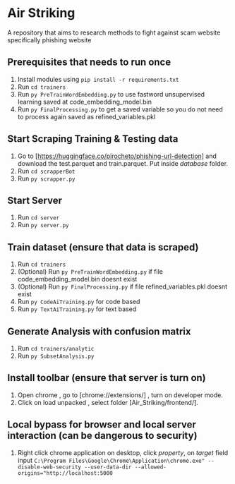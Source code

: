# Air Striking

A repository that aims to research methods to fight against scam website specifically phishing website

## Prerequisites that needs to run once
1. Install modules using `pip install -r requirements.txt`
2. Run `cd trainers`
3. Run `py PreTrainWordEmbedding.py` to use fastword unsupervised learning saved at code_embedding_model.bin 
4. Run `py FinalProcessing.py` to get a saved variable so you do not need to process again saved as refined_variables.pkl

## Start Scraping Training & Testing data
1. Go to [https://huggingface.co/pirocheto/phishing-url-detection] and download the test.parquet and train.parquet. Put inside *database* folder.
1. Run `cd scrapperBot`
2. Run `py scrapper.py`

## Start Server
1. Run `cd server`
2. Run `py server.py`

## Train dataset (ensure that data is scraped)
1. Run `cd trainers`
2. (Optional) Run `py PreTrainWordEmbedding.py` if file code_embedding_model.bin doesnt exist
3. (Optional) Run `py FinalProcessing.py`  if file refined_variables.pkl doesnt exist
4. Run `py CodeAiTraining.py` for code based 
5. Run `py TextAiTraining.py` for text based 


## Generate Analysis with confusion matrix 
1. Run `cd trainers/analytic`
2. Run `py SubsetAnalysis.py`  

## Install toolbar (ensure that server is turn on)
1. Open chrome , go to [chrome://extensions/] , turn on developer mode. 
2. Click on load unpacked , select folder [Air_Striking/frontend/].

## Local bypass for browser and local server interaction (can be dangerous to security)
1. Right click chrome application on desktop, click *property*, on *target* field input
`C:\Program Files\Google\Chrome\Application\chrome.exe" --disable-web-security --user-data-dir --allowed-origins="http://localhost:5000`
